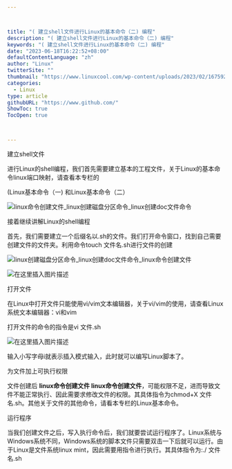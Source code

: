```yaml
---



title: "( 建立shell文件进行Linux的基本命令（二) 编程"
description: "( 建立shell文件进行Linux的基本命令（二) 编程"
keywords: "( 建立shell文件进行Linux的基本命令（二) 编程"
date: "2023-06-18T16:22:52+08:00"
defaultContentLanguage: "zh"
author: "Linux"
twitterSite: ""
thumbnail: "https://www.linuxcool.com/wp-content/uploads/2023/02/1675922692185_0.png"
categories:
  - Linux
type: article
githubURL: "https://www.github.com/"
ShowToc: true
TocOpen: true



---
```


建立shell文件

进行Linux的shell编程，我们首先需要建立基本的工程文件，关于Linux的基本命令linux端口映射，请查看本专栏的

(Linux基本命令（一) 和Linux基本命令（二）

![linux命令创建文件_linux创建磁盘分区命令_linux创建doc文件命令](https://www.linuxcool.com/wp-content/uploads/2023/02/1675922692185_0.png)

接着继续讲解Linux的shell编程

首先，我们需要建立一个后缀名以.sh的文件。我们打开命令窗口，找到自己需要创建文件的文件夹。利用命令touch 文件名.sh进行文件的创建

![linux创建磁盘分区命令_linux创建doc文件命令_linux命令创建文件](https://www.linuxcool.com/wp-content/uploads/2023/02/1675922692185_1.jpg)

![在这里插入图片描述](https://www.linuxcool.com/wp-content/uploads/2023/02/1675922692185_2.png)

打开文件

在Linux中打开文件只能使用vi/vim文本编辑器，关于vi/vim的使用，请查看Linux系统文本编辑器：vi和vim

打开文件的命令的指令是vi 文件.sh

![在这里插入图片描述](https://www.linuxcool.com/wp-content/uploads/2023/02/1675922692185_4.png)

输入小写字母i就表示插入模式输入，此时就可以编写Linux脚本了。

为文件加上可执行权限

文件创建后 **linux命令创建文件 linux命令创建文件**，可能权限不足，进而导致文件不能正常执行、因此需要求修改文件的权限。其具体指令为chmod+X 文件名.sh。其他关于文件的其他命令，请看本专栏的Linux基本命令。

运行程序

当我们创建文件之后，写入执行命令后，我们就要尝试运行程序了。Linux系统与Windows系统不同，Windows系统的脚本文件只需要双击一下后就可以运行。由于Linux是文件系统linux mint，因此需要用指令进行执行。其具体指令为:./ 文件名.sh